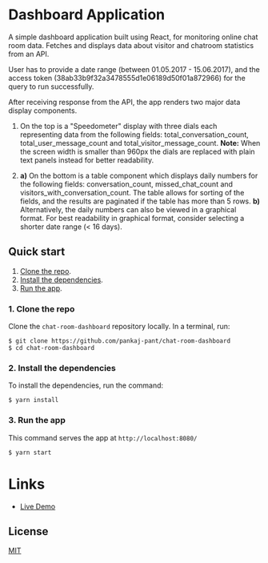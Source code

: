 # Dashboard Application

A simple dashboard application built using React, for monitoring online chat room data. Fetches and displays data about visitor and chatroom statistics from an API.

User has to provide a date range (between 01.05.2017 - 15.06.2017), and the access token (38ab33b9f32a3478555d1e06189d50f01a872966) for the query to run successfully.

After receiving response from the API, the app renders two major data display components.
1) On the top is a "Speedometer" display with three dials each representing data from the following fields: total_conversation_count, total_user_message_count and total_visitor_message_count. **Note:** When the screen width is smaller than 960px the dials are replaced with plain text panels instead for better readability.

2. **a)** On the bottom is a table component which displays daily numbers for the following fields: conversation_count, missed_chat_count and visitors_with_conversation_count. The table allows for sorting of the fields, and the results are paginated if the table has more than 5 rows. 
**b)** Alternatively, the daily numbers can also be viewed in a graphical format. For best readability in graphical format, consider selecting a shorter date range (< 16 days).

## Quick start

1. [Clone the repo](#1-clone-the-repo).
1. [Install the dependencies](#2-install-the-dependencies).
1. [Run the app](#3-run-the-app).

### 1. Clone the repo

Clone the `chat-room-dashboard` repository locally. In a terminal, run:

```
$ git clone https://github.com/pankaj-pant/chat-room-dashboard
$ cd chat-room-dashboard
```

### 2. Install the dependencies

To install the dependencies, run the command:

    $ yarn install

### 3. Run the app

This command serves the app at `http://localhost:8080/`

    $ yarn start



# Links
* [Live Demo](https://chat-room-dashboard.herokuapp.com/)

## License
[MIT](https://choosealicense.com/licenses/mit/)